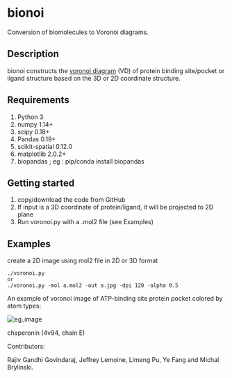 # bionoi
Conversion of biomolecules to Voronoi diagrams.

## Description
bionoi constructs the [voronoi diagram](https://en.wikipedia.org/wiki/Voronoi_diagram) (VD) of protein binding site/pocket or ligand structure based on the 3D or 2D coordinate structure.

## Requirements
1. Python 3
2. numpy 1.14+
3. scipy 0.18+
4. Pandas 0.19+
5. scikit-spatial 0.12.0
6. matplotlib 2.0.2+
7. biopandas ; eg : pip/conda install biopandas

## Getting started

1. copy/download the code from GitHub
2. If input is a 3D coordinate of protein/ligand, it will be projected to 2D plane
3. Run voronoi.py with a .mol2 file (see Examples)

## Examples

create a 2D image using mol2 file in 2D or 3D format

    ./voronoi.py
    or
    ./voronoi.py -mol a.mol2 -out a.jpg -dpi 120 -alpha 0.5

An example of voronoi image of ATP-binding site protein pocket colored by atom types:

![eg_image](https://github.com/rajiv03/DeepDrugV/blob/master/Voronoi_2D_4v94E.jpg)

chaperonin (4v94, chain E)

Contributors:

Rajiv Gandhi Govindaraj, Jeffrey Lemoine, Limeng Pu, Ye Fang and Michal Brylinski.

